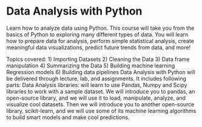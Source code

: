 # Data Analysis with Python

Learn how to analyze data using Python. This course will take you from the basics of Python to exploring many different types of data. You will learn how to prepare data for analysis, perform simple statistical analysis, create meaningful data visualizations, predict future trends from data, and more!

Topics covered: 1) Importing Datasets 2) Cleaning the Data 3) Data frame manipulation 4) Summarizing the Data 5) Building machine learning Regression models 6) Building data pipelines Data Analysis with Python will be delivered through lecture, lab, and assignments. It includes following parts: Data Analysis libraries: will learn to use Pandas, Numpy and Scipy libraries to work with a sample dataset. We will introduce you to pandas, an open-source library, and we will use it to load, manipulate, analyze, and visualize cool datasets. Then we will introduce you to another open-source library, scikit-learn, and we will use some of its machine learning algorithms to build smart models and make cool predictions.
